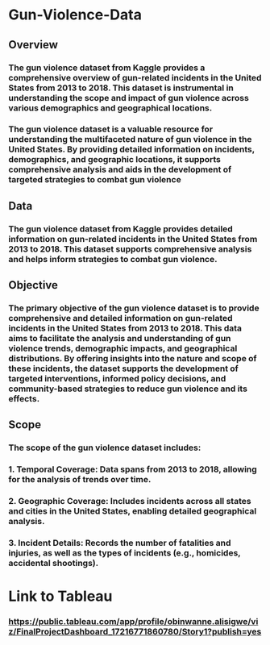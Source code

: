 # Gun-Violence-Data

## Overview

### The gun violence dataset from Kaggle provides a comprehensive overview of gun-related incidents in the United States from 2013 to 2018. This dataset is instrumental in understanding the scope and impact of gun violence across various demographics and geographical locations.

### The gun violence dataset is a valuable resource for understanding the multifaceted nature of gun violence in the United States. By providing detailed information on incidents, demographics, and geographic locations, it supports comprehensive analysis and aids in the development of targeted strategies to combat gun violence

## Data

### The gun violence dataset from Kaggle provides detailed information on gun-related incidents in the United States from 2013 to 2018. This dataset supports comprehensive analysis and helps inform strategies to combat gun violence.

## Objective

### The primary objective of the gun violence dataset is to provide comprehensive and detailed information on gun-related incidents in the United States from 2013 to 2018. This data aims to facilitate the analysis and understanding of gun violence trends, demographic impacts, and geographical distributions. By offering insights into the nature and scope of these incidents, the dataset supports the development of targeted interventions, informed policy decisions, and community-based strategies to reduce gun violence and its effects.

## Scope
### The scope of the gun violence dataset includes:

### 1. Temporal Coverage: Data spans from 2013 to 2018, allowing for the analysis of trends over time.

### 2. Geographic Coverage: Includes incidents across all states and cities in the United States, enabling detailed geographical analysis.

### 3. Incident Details: Records the number of fatalities and injuries, as well as the types of incidents (e.g., homicides, accidental shootings).

# Link to Tableau

### https://public.tableau.com/app/profile/obinwanne.alisigwe/viz/FinalProjectDashboard_17216771860780/Story1?publish=yes
